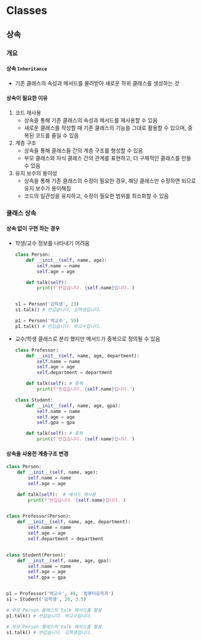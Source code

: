 ﻿# Classes

## 상속

### 개요

#### 상속 `Inheritance`

- 기존 클래스의 속성과 메서드를 물려받아 새로운 하위 클래스를 생성하는 것

#### 상속이 필요한 이유

1. 코드 재사용
   - 상속을 통해 기존 클래스의 속성과 메서드를 재사용할 수 있음
   - 새로운 클래스를 작성할 때 기존 클래스의 기능을 그대로 활용할 수 있으며, 중복된 코드를 줄일 수 있음
2. 계층 구조
   - 상속을 통해 클래스들 간의 계층 구조를 형성할 수 있음
   - 부모 클래스와 자식 클래스 간의 관계를 표현하고, 더 구체적인 클래스를 만들 수 있음
3. 유지 보수의 용이성
   - 상속을 통해 기존 클래스의 수정이 필요한 경우, 해당 클래스만 수정하면 되므로 유지 보수가 용이해짐
   - 코드의 일관성을 유지하고, 수정이 필요한 범위를 최소화할 수 있음

### 클래스 상속

#### 상속 없이 구현 하는 경우

- 학생/교수 정보를 나타내기 어려움

  ```py
  class Person:
      def __init__(self, name, age):
          self.name = name
          self.age = age

      def talk(self):
          print(f'반갑습니다. {self.name}입니다.')


  s1 = Person('김학생', 23)
  s1.talk() # 반갑습니다. 김학생입니다.

  p1 = Person('박교수', 59)
  p1.talk() # 반갑습니다. 박교수입니다.
  ```

- 교수/학생 클래스로 분리 했지만 메서드가 중복으로 정의될 수 있음

  ```py
  class Professor:
      def __init__(self, name, age, department):
          self.name = name
          self.age = age
          self.department = department

      def talk(self): # 중복
          print(f'반갑습니다. {self.name}입니다.')

  class Student:
      def __init__(self, name, age, gpa):
          self.name = name
          self.age = age
          self.gpa = gpa

      def talk(self): # 중복
          print(f'반갑습니다. {self.name}입니다.')
  ```

#### 상속을 사용한 계층구조 변경

```py
class Person:
    def __init__(self, name, age):
        self.name = name
        self.age = age

    def talk(self):  # 메서드 재사용
        print(f'반갑습니다. {self.name}입니다.')


class Professor(Person):
    def __init__(self, name, age, department):
        self.name = name
        self.age = age
        self.department = department


class Student(Person):
    def __init__(self, name, age, gpa):
        self.name = name
        self.age = age
        self.gpa = gpa


p1 = Professor('박교수', 49, '컴퓨터공학과')
s1 = Student('김학생', 20, 3.5)

# 부모 Person 클래스의 talk 메서드를 활용
p1.talk() # 반갑습니다. 박교수입니다.

# 부모 Person 클래스의 talk 메서드를 활용
s1.talk() # 반갑습니다. 김학생입니다.
```
